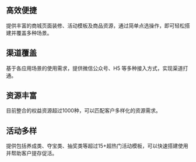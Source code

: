 ## 高效便捷
提供丰富的商城页面装修、活动模板及商品资源，通过简单点选操作，即可轻松搭建并覆盖多种场景。

## 渠道覆盖
基于各应用场景的使用需求，提供微信公众号、H5 等多种接入方式，实现渠道打通。

## 资源丰富
目前整合的权益资源超过1000种，可以匹配客户多样化的资源需求。

## 活动多样
提供包括养成类、夺宝类、抽奖类等超过15+超热门活动模板，可以快速搭建使用并帮助客户提存促活。


